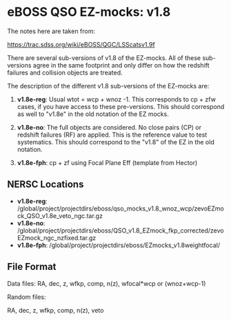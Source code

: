# eBOSS QSO EZ-mocks: v1.8

The notes here are taken from:

https://trac.sdss.org/wiki/eBOSS/QGC/LSScatsv1.9f

There are several sub-versions of v1.8 of the EZ-mocks. All of these
sub-versions agree in the same footprint and only differ on how the
redshift failures and collision objects are treated.

The description of the different v1.8 sub-versions of the EZ-mocks are:

1. **v1.8e-reg**: Usual wtot = wcp + wnoz -1. This corresponds to cp + zfw
cases, if you have access to these pre-versions. This should correspond as
 well to "v1.8e" in the old notation of the EZ mocks.

2. **v1.8e-no**: The full objects are considered. No close pairs (CP) or
redshift failures (RF) are applied. This is the reference value to
test systematics. This should correspond to the "v1.8" of the EZ in the
old notation.

3. **v1.8e-fph**: cp + zf using Focal Plane Eff (template from Hector)


## NERSC Locations

- **v1.8e-reg**: /global/project/projectdirs/eboss/qso_mocks_v1.8_wnoz_wcp/zevoEZmock_QSO_v1.8e_veto_ngc.tar.gz
- **v1.8e-no**:  /global/project/projectdirs/eboss/QSO_v1.8_EZmock_fkp_corrected/zevoEZmock_ngc_nzfixed.tar.gz
- **v1.8e-fph**:  /global/project/projectdirs/eboss/EZmocks_v1.8weightfocal/

## File Format

Data files:
RA, dec, z, wfkp, comp, n(z), wfocal*wcp or (wnoz+wcp-1)

Random files:

RA, dec, z, wfkp, comp, n(z), veto
